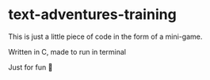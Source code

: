 # text-adventures-training

This is just a little piece of code in the form of a mini-game.

Written in C, made to run in terminal

Just for fun 🐙